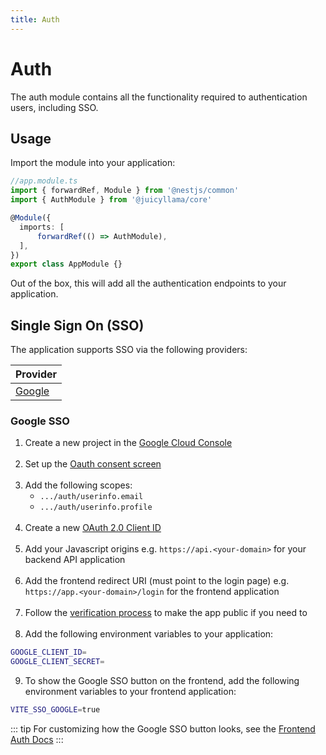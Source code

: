 ```yaml
---
title: Auth
---
```


# Auth

The auth module contains all the functionality required to authentication users, including SSO.

## Usage

Import the module into your application:

```typescript
//app.module.ts
import { forwardRef, Module } from '@nestjs/common'
import { AuthModule } from '@juicyllama/core'

@Module({
  imports: [
	  forwardRef(() => AuthModule),
  ],
})
export class AppModule {}
```

Out of the box, this will add all the authentication endpoints to your application.

## Single Sign On (SSO)

The application supports SSO via the following providers:

| Provider              |
|-----------------------|
| [Google](#google-sso) | 


### Google SSO

1. Create a new project in the [Google Cloud Console](https://console.cloud.google.com/)<br><br>
2. Set up the [Oauth consent screen](https://console.cloud.google.com/apis/credentials/consent)<br><br>
3. Add the following scopes: 
   * `.../auth/userinfo.email`
   * `.../auth/userinfo.profile`<br><br>
4. Create a new [OAuth 2.0 Client ID](https://console.cloud.google.com/apis/credentials/oauthclient)<br><br>
5. Add your Javascript origins e.g. `https://api.<your-domain>` for your backend API application<br><br>
6. Add the frontend redirect URI (must point to the login page) e.g. `https://app.<your-domain>/login` for the frontend application<br><br>
7. Follow the [verification process](https://console.cloud.google.com/apis/credentials/consent/edit;verificationMode=true) to make the app public if you need to<br><br>
8. Add the following environment variables to your application:<br>
```bash
GOOGLE_CLIENT_ID=
GOOGLE_CLIENT_SECRET=
```
9. To show the Google SSO button on the frontend, add the following environment variables to your frontend application:<br>
```bash
VITE_SSO_GOOGLE=true
```

::: tip
For customizing how the Google SSO button looks, see the [Frontend Auth Docs](/frontend/quasar/components/auth/login.md)
:::



